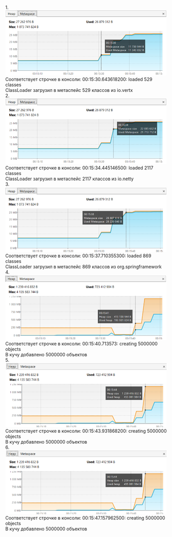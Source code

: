 1.![Первый ClassLoader](https://github.com/Banan4ique/JVM_task2/blob/main/Снимок%20экрана%202025-03-24%20002344.png)  
    Соответствует строчке в консоли: 00:15:30.643618200: loaded 529 classes  
    ClassLoader загрузил в метаспейс 529 классов из io.vertx  
2.![Второй ClassLoader](https://github.com/Banan4ique/JVM_task2/blob/main/Снимок%20экрана%202025-03-24%20002550.png)  
    Соответствует строчке в консоли: 00:15:34.445146500: loaded 2117 classes  
    ClassLoader загрузил в метаспейс 2117 классов из io.netty  
3.![Третий ClassLoader](https://github.com/Banan4ique/JVM_task2/blob/main/Снимок%20экрана%202025-03-24%20002646.png)  
    Соответствует строчке в консоли: 00:15:37.710355300: loaded 869 classes  
    ClassLoader загрузил в метаспейс 869 классов из org.springframework  
4.![Первый heap](https://github.com/Banan4ique/JVM_task2/blob/main/Снимок%20экрана%202025-03-24%20002736.png)  
    Соответствует строчке в консоли: 00:15:40.713573: creating 5000000 objects  
    В кучу добавлено 5000000 объектов  
5.![Второй heap](https://github.com/Banan4ique/JVM_task2/blob/main/Снимок%20экрана%202025-03-24%20002825.png)  
    Соответствует строчке в консоли: 00:15:43.931868200: creating 5000000 objects  
    В кучу добавлено 5000000 объектов  
6.![Третий heap](https://github.com/Banan4ique/JVM_task2/blob/main/Снимок%20экрана%202025-03-24%20002825.png)  
    Соответствует строчке в консоли: 00:15:47.157962500: creating 5000000 objects  
    В кучу добавлено 5000000 объектов  
